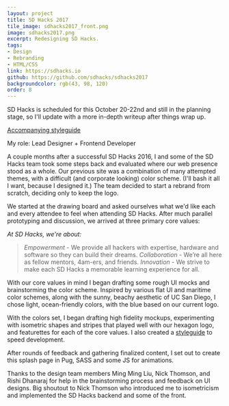 ```yaml
---
layout: project
title: SD Hacks 2017
tile_image: sdhacks2017_front.png
image: sdhacks2017.png
excerpt: Redesigning SD Hacks.
tags: 
- Design
- Rebranding
- HTML/CSS
link: https://sdhacks.io
github: https://github.com/sdhacks/sdhacks2017
backgroundcolor: rgb(43, 98, 120)
order: 8
---
```

SD Hacks is scheduled for this October 20-22nd and still in the planning stage, so I'll update with a more in-depth writeup after things wrap up.

[Accompanying styleguide](https://invis.io/HZCT92XR5#/246860480_Styleguide)

My role: Lead Designer + Frontend Developer

A couple months after a successful SD Hacks 2016, I and some of the SD Hacks team took some steps back and evaluated where our web presence stood as a whole. Our previous site was a combination of many attempted themes, with a difficult (and corporate looking) color scheme. (I'll bash it all I want, because I designed it.) The team decided to start a rebrand from scratch, deciding only to keep the logo.

We started at the drawing board and asked ourselves what we'd like each and every attendee to feel when attending SD Hacks. After much parallel prototyping and discussion, we arrived at three primary core values:

*At SD Hacks, we're about:*

> *Empowerment* - We provide all hackers with expertise, hardware and software so they can build their dreams.
> *Collaboration* - We’re all here as fellow mentors, 4am-ers, and friends.
> *Innovation* - We strive to make each SD Hacks a memorable learning experience for all.

With our core values in mind I began drafting some rough UI mocks and brainstorming the color scheme. Inspired by various flat UI and maritime color schemes, along with the sunny, beachy aesthetic of UC San Diego, I chose light, ocean-friendly colors, with the blue based on our current logo.

With the colors set, I began drafting high fidelity mockups, experimenting with isometric shapes and stripes that played well with our hexagon logo, and featurettes for each of the core values. I also created a [styleguide](https://invis.io/HZCT92XR5#/246860480_Styleguide) to speed development.

After rounds of feedback and gathering finalized content, I set out to create this splash page in Pug, SASS and some JS for animations.

Thanks to the design team members Ming Ming Liu, Nick Thomson, and Rishi Dhanaraj for help in the brainstorming process and feedback on UI designs. Big shoutout to Nick Thomson who introduced me to isometricism and implemented the SD Hacks backend and some of the front.